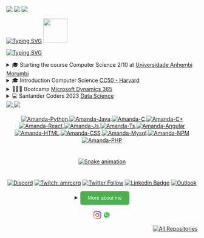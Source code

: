 ![](https://komarev.com/ghpvc/?username=Amanda-ribeiiro0&color=blue&style=flat)
<a href="https://github.com/Amanda-ribeiiro/"><img src="https://img.shields.io/github/followers/Amanda-ribeiiro?color=%234CC61E&label=GitHub%20Followers%20%3A"/></a>
<img src="http://views.whatilearened.today/views/github/Amanda-Ribeiiro/views.svg"/> 

[![Typing SVG](https://readme-typing-svg.herokuapp.com?font=Caveat&weight=600&size=45&duration=4000&pause=1000&color=F4FFF9&center=true&vCenter=true&repeat=false&width=435&lines=Hii!+Welcome+to+my+profile)](https://git.io/typing-svg)
<img src="https://github.githubassets.com/images/icons/emoji/octocat.png" width="64" height="64">


[![Typing SVG](https://readme-typing-svg.herokuapp.com?font=Fira+Code&weight=600&size=25&duration=3000&pause=1000&color=F731F1&background=FF27D500&vCenter=true&multiline=true&width=435&lines=Developer+Front+End+Junior)](https://git.io/typing-svg)

<details>
  <summary>🎓 Starting the course Computer Science 2/10 at <a href="https://portal.anhembi.br/" target="_blank">Universidade Anhembi Morumbi</a></summary>
  
  [![Typing SVG](https://readme-typing-svg.herokuapp.com?font=Fira+Code&size=15&pause=1000&color=F78840&vCenter=true&width=435&lines=Mat%C3%A9rias)](https://git.io/typing-svg)
  
</details>

<details>
  <summary>🎓 Introduction Computer Science <a href="https://ead.napratica.org.br/" target="_blank">CC50 - Harvard</a></summary>
  
  [![Typing SVG](https://readme-typing-svg.herokuapp.com?font=Fira+Code&size=15&pause=1000&color=32F71B&width=435&lines=Soft+Skills)](https://git.io/typing-svg)

<code><img height="20" src="https://github.com/Amanda-ribeiiro/devicon/blob/master/icons/c/c-original.svg"></code>
<code><img height="20" src="https://github.com/Amanda-ribeiiro/devicon/blob/master/icons/python/python-original.svg"></code>
<code><img height="20" src="https://github.com/Amanda-ribeiiro/devicon/blob/master/icons/mysql/mysql-original.svg"></code>
<code><img height="20" src="https://github.com/Amanda-ribeiiro/devicon/blob/master/icons/html5/html5-original.svg"></code>
<code><img height="20" src="https://github.com/Amanda-ribeiiro/devicon/blob/master/icons/css3/css3-original.svg"></code>
<code><img height="20" src="https://github.com/Amanda-ribeiiro/devicon/blob/master/icons/javascript/javascript-original.svg"></code>
</details>

<details>
  <summary>👩🏻‍💻 Bootcamp <a href="https://web.dio.me/track/cf67dde3-0ad4-4fcb-9162-fc6aba72c0cf" target="_blank">Microsoft Dynamics 365</a></summary>
  
  [![Typing SVG](https://readme-typing-svg.herokuapp.com?font=Fira+Code&size=15&pause=1000&color=B560F7&width=435&lines=Soft+Skills)](https://git.io/typing-svg)
  
  
<code><img height="20" src="https://github.com/Amanda-ribeiiro/devicon/blob/master/icons/dot-net/dot-net-plain-wordmark.svg"></code>
  
</details>

<details>
  <summary>💻 Santander Coders 2023 <a href="https://selecao.ada.tech/processo-seletivo/40da25ec-a962-4186-95bf-1925fd2bdf3a/andamento" target="_blank">Data Science</a></summary>
  
  [![Typing SVG](https://readme-typing-svg.herokuapp.com?font=Fira+Code&size=15&pause=1000&color=A8F7E7&width=435&lines=Soft+Skills)](https://git.io/typing-svg)
  
<code><img height="20" src="https://github.com/Amanda-ribeiiro/devicon/blob/master/icons/python/python-original.svg"></code>
<code><img height="20" src="https://github.com/Amanda-ribeiiro/devicon/blob/master/icons/git/git-original-wordmark.svg"></code>
<code><img height="20" src="https://github.com/Amanda-ribeiiro/devicon/blob/master/icons/github/github-original-wordmark.svg"></code>
  
</details>


<div>
  <a href="https://github.com/Amanda-ribeiiro">
  <img height="180em" src="https://github-readme-stats-eight-theta.vercel.app/api?username=Amanda-ribeiiro&show_icons=true&theme=tokyonight&include_all_commits=true&count_private=true"/>
  <img height="180em" src="https://github-readme-stats-eight-theta.vercel.app/api/top-langs/?username=Amanda-ribeiiro&layout=compact&langs_count=8&theme=tokyonight"/>
<div>
  
<div align="center">
  <div style="display: inline_block"><br>
  <img align="center" alt="Amanda-Python" height="30" width="40" src="https://github.com/Amanda-ribeiiro/devicon/blob/master/icons/python/python-original.svg">
  <img align="center" alt="Amanda-Java" height="30" width="40" src="https://github.com/Amanda-ribeiiro/devicon/blob/master/icons/java/java-original.svg">  
  <img align="center" alt="Amanda-C" height="30" width="40" src="https://github.com/Amanda-ribeiiro/devicon/blob/master/icons/c/c-original.svg">
  <img align="center" alt="Amanda-C+" height="30" width="40" src="https://github.com/Amanda-ribeiiro/devicon/blob/master/icons/csharp/csharp-original.svg">
  <img align="center" alt="Amanda-React" height="30" width="40" src="https://github.com/Amanda-ribeiiro/devicon/blob/master/icons/react/react-original.svg">
  <img align="center" alt="Amanda-Js" height="30" width="40" src="https://github.com/Amanda-ribeiiro/devicon/blob/master/icons/javascript/javascript-original.svg">
  <img align="center" alt="Amanda-Ts" height="30" width="40" src="https://github.com/Amanda-ribeiiro/devicon/blob/master/icons/typescript/typescript-original.svg">
  <img align="center" alt="Amanda-Angular" height="30" width="40" src="https://github.com/Amanda-ribeiiro/devicon/blob/master/icons/angularjs/angularjs-original.svg">
  <img align="center" alt="Amanda-HTML" height="30" width="40" src="https://github.com/Amanda-ribeiiro/devicon/blob/master/icons/html5/html5-original.svg">
  <img align="center" alt="Amanda-CSS" height="30" width="40" src="https://github.com/Amanda-ribeiiro/devicon/blob/master/icons/css3/css3-original.svg">  
  <img align="center" alt="Amanda-Mysql" height="30" width="40" src="https://github.com/Amanda-ribeiiro/devicon/blob/master/icons/mysql/mysql-original.svg">
  <img align="center" alt="Amanda-NPM" height="30" width="40" src="https://github.com/Amanda-ribeiiro/devicon/blob/master/icons/npm/npm-original-wordmark.svg">
  <img align="center" alt="Amanda-PHP" height="30" width="40" src="https://github.com/Amanda-ribeiiro/devicon/blob/master/icons/php/php-original.svg">
</div>
  
#
  
![Snake animation](https://github.com/Amanda-ribeiiro/Amanda-ribeiiro/blob/output/github-contribution-grid-snake.svg)

#
  
[![Discord](https://img.shields.io/discord/1001854951514963978?label=discord&logo=discord&logoColor=violet)](https://discord.com/channels/999175108256092251) [![Twitch: amrcerq](https://img.shields.io/badge/-Twitch-blueviolet?style=flat-square&logo=Twitch&logoColor=white&link=https://www.twitch.tv/amrcerq)](https://www.twitch.tv/amrcerq) [![Twitter Follow](https://img.shields.io/twitter/follow/daaribeiro_?style=social)](https://twitter.com/daaribeiro_) [![Linkedin Badge](https://img.shields.io/badge/-Amanda%20Ribeiro-0066A1?style=flat-square&logo=Linkedin&logoColor=white&link=https://www.linkedin.com/in/amandarcerqueira/)](https://www.linkedin.com/in/amandarcerqueira//) [![Outlook](https://img.shields.io/twitter/url?color=blue&label=Email&logo=microsoft%20outlook&logoColor=blue&style=social&url=https%3A%2F%2Fmailto%3Aamandaribeiro.c%40outlook.com)](mailto:amandaribeiro.c@outlook.com)

  
<details>
  <summary><button style="padding: 10px 20px; background-color: #4CAF50; color: white; border: none; border-radius: 5px; box-shadow: 0px 2px 2px rgba(0,0,0,0.3); transition: box-shadow 0.3s ease;" onclick="this.style.boxShadow='inset 0px 2px 2px rgba(0,0,0,0.3)'">More about me</button></summary>

<div align="left">
 
``` js
const amanda = {
    personal: {
        fullName: 'Amanda Ribeiro',
        birthDate: '1997-01-19',
        pronouns: 'she' | 'her',
        interests: ['music', 'shows', 'language learning, 'travel', 'Cool places'],
        motivation: [
            'Learning daily',
        ],
    },
    technical: {
        technologies: {
            frontEnd: {
                Javascript: ['Vanilla JS', 'React', 'Angular'],
                HTML: ['HTML5', 'Semantic HTML'],
                CSS: ['Sass', 'Styled Components', 'Bootstrap'],
            },
            backEnd: {
                Javascript: ['Node.js'],
                Python: ['Django'],
                Java: ['Spring Framework', 'Hibernate ORM'],
                C: ['GTK+ Toolkit'],
           }
            architecture: [],
        },
    }
}
```
  </div>
</details>

<br />


<div align="center">
  <a href ="https://www.instagram.com/ama.ndarc/" target="_blank"><img width="21px" src="https://github.com/Amanda-ribeiiro/Amanda-ribeiiro/blob/main/assets/instagram.png"></a>
  <a href ="https://api.whatsapp.com/send?phone=5511988737090" target="_blank"><img width="21px" src="https://github.com/Amanda-ribeiiro/Amanda-ribeiiro/blob/main/assets/whatsapp.jpg" target="_blank"></a>
</div>
  
  
<div alig="">  
   <p align="right"><a href="https://github.com/Amanda-ribeiiro?tab=repositories"><img alt="All Repositories" title="All Repositories" src="https://custom-icon-badges.herokuapp.com/badge/-All%20Repos-2962FF?style=for-the-badge&logoColor=white&logo=repo"/></a></p>
</div>
